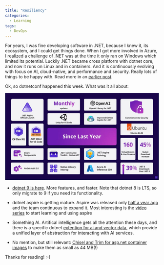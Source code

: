 ```yaml
---
title: "Resiliency"
categories:
  - Learning
tags:
  - DevOps
---
```


For years, I was fine developing software in .NET, because I knew it, its ecosystem, and I could get things done. When I got more involved in Azure, I realized a challenge of .NET was at the time it only ran on Windows which limited its potential. Luckily .NET became cross platform with dotnet core, and now it runs on Linux and in containers. And it is continuously evolving with focus on AI, cloud-native, and performance and security. Really lots of things to be happy with. Read more in an [earlier post](../dotnet-appreciation/).

Ok, so dotnetconf happened this week. What was it all about:

![img](../assets/images/2024-11-15-dotnetconf-2024.jpg)

* [dotnet 9 is here](https://devblogs.microsoft.com/dotnet/announcing-dotnet-9/?wt.mc_id=pdebruin_content_blog_cnl_csasci). More features, and faster. Note that dotnet 8 is LTS, so only migrate to 9 if you need its functionality. 

* dotnet aspire is getting mature. Aspire was released only [half a year ago](../dotnet-aspire/) and the team continuous to expand it. Most interesting is the [video series](https://www.youtube.com/watch?v=4ixWtXK7KzY) to start learning and using aspire 

* Something AI. Artifical intelligence gets all the attention these days, and there is a specific dotnet [extention for ai and vector data](https://devblogs.microsoft.com/dotnet/introducing-microsoft-extensions-ai-preview/?wt.mc_id=pdebruin_content_blog_cnl_csasci), which provide a unified layer of abstraction for interacting with AI services. 

* No mention, but still relevant: [Chisel and Trim for asp.net container images](https://github.com/pdebruin/asp9) to make them as small as 44 MB(!) 

Thanks for reading! :-)